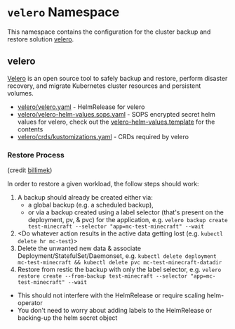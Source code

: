 # `velero` Namespace

This namespace contains the configuration for the cluster backup and restore solution [velero](https://velero.io). 

## velero

[Velero](https://velero.io/) is an open source tool to safely backup and restore, perform disaster recovery, and migrate Kubernetes cluster resources and persistent volumes.

* [velero/velero.yaml](velero/velero.yaml) - HelmRelease for velero
* [velero/velero-helm-values.sops.yaml](velero/velero-helm-values.sops.yaml) - SOPS encrypted secret helm values for velero, check out the [velero-helm-values.template](/setup/secrets-templates/velero-helm-values.template) for the contents
* [velero/crds/kustomizations.yaml](velero/crds/kustomizations.yaml) - CRDs required by velero

### Restore Process

(credit [billimek](https://github.com/billimek/k8s-gitops/blob/master/velero/README.md))

In order to restore a given workload, the follow steps should work:

1. A backup should already be created either via:
   * a global backup (e.g. a scheduled backup),
   * or via a backup created using a label selector (that's present on the deployment, pv, & pvc) for the application, e.g. `velero backup create test-minecraft --selector "app=mc-test-minecraft" --wait`
2. <Do whatever action results in the active data getting lost (e.g. `kubectl delete hr mc-test`)>
3. Delete the unwanted new data & associate Deployment/StatefulSet/Daemonset, e.g. `kubectl delete deployment mc-test-minecraft && kubectl delete pvc mc-test-minecraft-datadir`
4. Restore from restic the backup with only the label selector, e.g. `velero restore create --from-backup test-minecraft --selector "app=mc-test-minecraft" --wait`

* This should not interfere with the HelmRelease or require scaling helm-operator
* You don't need to worry about adding labels to the HelmRelease or backing-up the helm secret object
